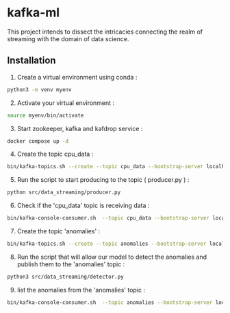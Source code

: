 
# kafka-ml

This project intends to dissect the intricacies connecting the realm of streaming with the domain of data science. 


## Installation

1. Create a virtual environment using conda :
```bash
python3 -m venv myenv
```
2. Activate your virtual environment : 

```bash
source myenv/bin/activate
```
3. Start zookeeper, kafka and kafdrop service :

```bash
docker compose up -d
```

4. Create the topic cpu_data : 
```bash
bin/kafka-topics.sh --create --topic cpu_data --bootstrap-server localhost:9092 --create partitions 3 --replication-factor 1
```

5. Run the script to start producing to the topic ( producer.py ) :

```bash
python src/data_streaming/producer.py
```

6. Check if the 'cpu_data' topic is receiving data :

```bash
bin/kafka-console-consumer.sh  --topic cpu_data --bootstrap-server localhost:9092
```
7. Create the topic 'anomalies' :
```bash
bin/kafka-topics.sh --create --topic anomalies --bootstrap-server localhost:9092 --create partitions 3 --replication-factor 1
```

8. Run the script that will allow our model to detect the anomalies and publish them to the 'anomalies' topic :
```bash
python3 src/data_streaming/detector.py
```

9. list the anomalies from the 'anomalies' topic :
```bash
bin/kafka-console-consumer.sh  --topic anomalies --bootstrap-server localhost:9092
```
